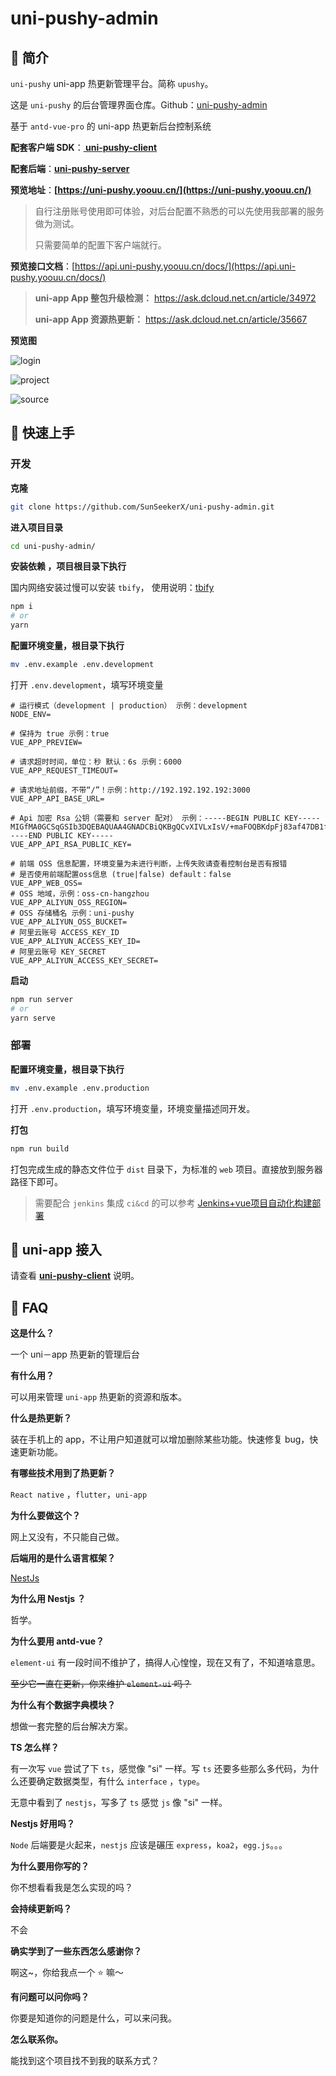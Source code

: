 # uni-pushy-admin

## 📌 简介

`uni-pushy` uni-app 热更新管理平台。简称  `upushy`。

这是  `uni-pushy`  的后台管理界面仓库。Github：[uni-pushy-admin](https://github.com/SunSeekerX/uni-pushy-admin)

基于  `antd-vue-pro`  的 uni-app 热更新后台控制系统

**配套客户端 SDK**：**[ uni-pushy-client](https://github.com/SunSeekerX/uni-pushy-client)**

**配套后端**：**[uni-pushy-server](https://github.com/SunSeekerX/uni-pushy-server)**

**预览地址**：**[https://uni-pushy.yoouu.cn/](https://uni-pushy.yoouu.cn/)**

> 自行注册账号使用即可体验，对后台配置不熟悉的可以先使用我部署的服务做为测试。
>
> 只需要简单的配置下客户端就行。

**预览接口文档**：[https://api.uni-pushy.yoouu.cn/docs/](https://api.uni-pushy.yoouu.cn/docs/)

> **uni-app App 整包升级检测：** https://ask.dcloud.net.cn/article/34972
>
> **uni-app App 资源热更新：** https://ask.dcloud.net.cn/article/35667

**预览图**

![login](assets/login.png)

![project](assets/project.png)

![source](assets/source.png)

## 📌 快速上手

### 开发

**克隆**

```bash
git clone https://github.com/SunSeekerX/uni-pushy-admin.git
```

**进入项目目录**

```bash
cd uni-pushy-admin/
```

**安装依赖 ，项目根目录下执行**

国内网络安装过慢可以安装 `tbify`， 使用说明：[tbify](https://sunseekerx.yoouu.cn/front-end/npm/#📂-tbify)

```bash
npm i
# or
yarn
```

**配置环境变量，根目录下执行**

```bash
mv .env.example .env.development
```

打开 `.env.development`，填写环境变量

```shell
# 运行模式（development | production） 示例：development
NODE_ENV=

# 保持为 true 示例：true
VUE_APP_PREVIEW=

# 请求超时时间，单位：秒 默认：6s 示例：6000
VUE_APP_REQUEST_TIMEOUT=

# 请求地址前缀，不带“/”！示例：http://192.192.192.192:3000
VUE_APP_API_BASE_URL=

# Api 加密 Rsa 公钥（需要和 server 配对） 示例：-----BEGIN PUBLIC KEY-----MIGfMA0GCSqGSIb3DQEBAQUAA4GNADCBiQKBgQCvXIVLxIsV/+maFOQBKdpFj83af47DB1fhSGDy+FtWX9cC1AW+vrEraAryJSHxjAQwkvsBjoYbww5H5emNW+qquEg217vx16I95cMU9c39e36CPwtsw4Tk92YkwoGgsGkfIwAoEOGYX12QTGQCwt6dgCs0knitX/QqE3MVJAjvQwIDAQAB-----END PUBLIC KEY-----
VUE_APP_API_RSA_PUBLIC_KEY=

# 前端 OSS 信息配置，环境变量为未进行判断，上传失败请查看控制台是否有报错
# 是否使用前端配置oss信息 (true|false) default：false
VUE_APP_WEB_OSS=
# OSS 地域，示例：oss-cn-hangzhou
VUE_APP_ALIYUN_OSS_REGION=
# OSS 存储桶名 示例：uni-pushy
VUE_APP_ALIYUN_OSS_BUCKET=
# 阿里云账号 ACCESS_KEY_ID
VUE_APP_ALIYUN_ACCESS_KEY_ID=
# 阿里云账号 KEY_SECRET
VUE_APP_ALIYUN_ACCESS_KEY_SECRET=

```

**启动**

```bash
npm run server
# or
yarn serve
```

### 部署

**配置环境变量，根目录下执行**

```bash
mv .env.example .env.production
```

打开 `.env.production`，填写环境变量，环境变量描述同开发。

**打包**

```bash
npm run build
```

打包完成生成的静态文件位于 `dist` 目录下，为标准的 `web` 项目。直接放到服务器路径下即可。

> 需要配合 `jenkins` 集成 `ci&cd` 的可以参考 [Jenkins+vue项目自动化构建部署](https://juejin.cn/post/6844904148291289095)

## 📌 uni-app 接入

请查看 **[ uni-pushy-client](https://github.com/SunSeekerX/uni-pushy-client)** 说明。

## 📌 FAQ

**这是什么？**

一个 uni－app 热更新的管理后台

**有什么用？**

可以用来管理 `uni-app` 热更新的资源和版本。

**什么是热更新？**

装在手机上的 app，不让用户知道就可以增加删除某些功能。快速修复 bug，快速更新功能。

**有哪些技术用到了热更新？**

`React native` ，`flutter`，`uni-app`

**为什么要做这个？**

网上又没有，不只能自己做。

**后端用的是什么语言框架？**

[NestJs](https://nestjs.com/)

**为什么用 Nestjs ？**

哲学。

**为什么要用 antd-vue？**

`element-ui` 有一段时间不维护了，搞得人心惶惶，现在又有了，不知道啥意思。

~~至少它一直在更新，你来维护 `element-ui` 吗？~~

**为什么有个数据字典模块？**

想做一套完整的后台解决方案。

**TS 怎么样？**

有一次写 `vue` 尝试了下 `ts`，感觉像 "si" 一样。写 `ts` 还要多些那么多代码，为什么还要确定数据类型，有什么 `interface` ，`type`。

无意中看到了 `nestjs`，写多了 `ts` 感觉 `js` 像 "si" 一样。

**Nestjs 好用吗？**

`Node` 后端要是火起来，`nestjs` 应该是碾压 `express`，`koa2`，`egg.js`。。。

**为什么要用你写的？**

你不想看看我是怎么实现的吗？

**会持续更新吗？**

不会

**确实学到了一些东西怎么感谢你？**

啊这~，你给我点一个 ⭐ 嘛～

**有问题可以问你吗？**

你要是知道你的问题是什么，可以来问我。

**怎么联系你。**

能找到这个项目找不到我的联系方式？
